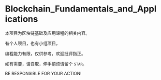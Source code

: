# Blockchain_Fundamentals_and_Applications

本项目为区块链基础及应用课程的相关内容。

有个人项目，也有小组项目。

编程能力有限，仅供参考，欢迎批评指正。

如有需要，请自取，伸手前烦请留个 `STAR`。

BE RESPONSIBLE FOR YOUR ACTION!
